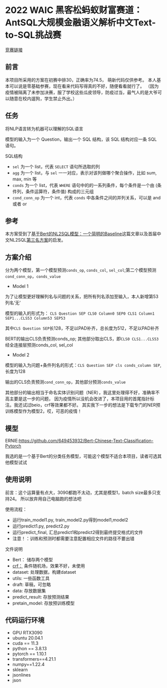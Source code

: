 # 2022 WAIC 黑客松蚂蚁财富赛道：AntSQL大规模金融语义解析中文Text-to-SQL挑战赛

[竞赛链接](https://tianchi.aliyun.com/competition/entrance/532009/introduction)

## 前言

本项目所采用的方案在初赛中排30，正确率为74.5， 萌新代码仅供参考。
本人基本可以说是零基础参赛，现在看来代码写得真的不好，随便看看就行了。
（因为疫情被隔离了未参加决赛，服了学校这些瓜皮领导，防疫过当，最气人的是大爷可以随意在校内遛狗，学生禁止外出。）

## 任务
将NLP语言转为机器可以理解的SQL语言

模型的输入为一个 Question，输出一个 SQL 结构，该 SQL 结构对应一条 SQL 语句。

SQL结构
- `sel` 为一个 list，代表 `SELECT` 语句所选取的列
- `agg` 为一个 list，与 `sel` 一一对应，表示对该列做哪个聚合操作，比如 sum, max, min 等
- `conds` 为一个 list，代表 `WHERE` 语句中的的一系列条件，每个条件是一个由 (条件列，条件运算符，条件值) 构成的三元组
- `cond_conn_op` 为一个 int，代表 `conds` 中各条件之间的并列关系，可以是 and 或者 or

## 参考

本方案受到了[基于Bert的NL2SQL模型：一个简明的Baseline](https://kexue.fm/archives/6771)这篇文章以及首届中文NL2SQL[第三名方案](https://github.com/beader/tianchi_nl2sql?spm=5176.21852664.0.0.14bf324eLiLVCn)的启发。

## 方案介绍

分为两个模型，第一个模型预测`conds_op`, `conds_col`, `sel_col`;第二个模型预测`cond_conn_op`，`conds_value`

- Model 1

为了让模型更好理解列名与问题的关系，把所有列名添加至输入，本人新增第53列名‘无’

模型的输入的形式为： `CLS Question SEP CLS0 Column0 SEP0 CLS1 Column1 SEP1...CLS53 Column53 SEP53`

其中`CLS Question SEP`长128，不足以PAD补齐，总长度为512，不足以PAD补齐

BERT的输出CLS负责预测conds_op; 其他部分取出CLS，即`CLS0 CLS1...CLS53`经全连接层预测conds_col, sel_col

- Model 2 

模型的输入为问题+条件列名的形式：`CLS Question SEP cls conds_column SEP`, 长度为128

输出的CLS负责预测`cond_conn_op`，其他部分预测`conds_value`

其他部分的输出相当于命名实体识别问题（NER），我这里处理得不好，准确率不高主要是这一步的问题，
因为疫情所以没机会改进了，本项目用的首尾指针标注。我还试过beio，crf等效果都不好。
其实我下一步的想法是下载专门的NER预训练模型作为模型2，哎，可恶的疫情！


## 模型
ERNIE:https://github.com/649453932/Bert-Chinese-Text-Classification-Pytorch

我选的是一个基于Bert的分类任务模型，可能这个模型不适合本项目，读者可选其他模型试试

## 使用说明

前言：这个运算量有点大，3090都跑不太动，尤其是模型1，batch size最多只支持24。
所以放弃用自己电脑跑的想法吧

使用流程：
- 运行train_model1.py, train_model2.py得到model1,model2
- 运行predict1.py, predict2.py
- 运行predict_final, 汇总predict1和predict2得到最终提交格式的文件
- 注意！：训练和预测时都需要注意配置相应文件的路径不要出错

文件说明
- Bert： 储存两个模型
- [crf：](https://github.com/kmkurn/pytorch-crf) 条件随机场，效果不好，未使用
- dataset: 处理数据，构建dataset
- utils: 一些函数工具
- draft: 草稿，可忽略
- data: 存放数据集
- predict_result: 存放预测结果
- pretain_model: 存放预训练模型


## 代码运行环境
* GPU RTX3090
* ubuntu 20.04.1
* cuda == 11.3
* python == 3.8.13 
* pytorch == 1.10.1 
* transformers==4.21.1   
* numpy==1.22.4
* sklearn
* jsonlines
* json
